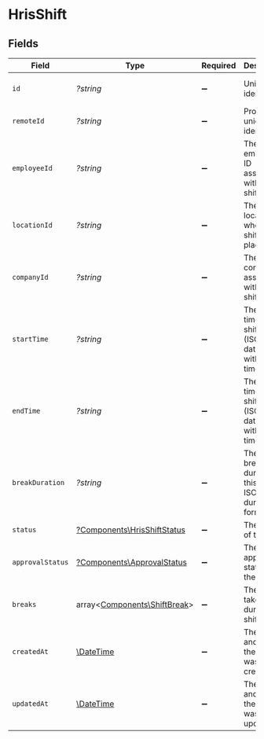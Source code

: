 # HrisShift


## Fields

| Field                                                                     | Type                                                                      | Required                                                                  | Description                                                               | Example                                                                   |
| ------------------------------------------------------------------------- | ------------------------------------------------------------------------- | ------------------------------------------------------------------------- | ------------------------------------------------------------------------- | ------------------------------------------------------------------------- |
| `id`                                                                      | *?string*                                                                 | :heavy_minus_sign:                                                        | Unique identifier                                                         | 8187e5da-dc77-475e-9949-af0f1fa4e4e3                                      |
| `remoteId`                                                                | *?string*                                                                 | :heavy_minus_sign:                                                        | Provider's unique identifier                                              | 8187e5da-dc77-475e-9949-af0f1fa4e4e3                                      |
| `employeeId`                                                              | *?string*                                                                 | :heavy_minus_sign:                                                        | The employee ID associated with this shift                                | emp_123456789                                                             |
| `locationId`                                                              | *?string*                                                                 | :heavy_minus_sign:                                                        | The location ID where this shift takes place                              | loc_123456789                                                             |
| `companyId`                                                               | *?string*                                                                 | :heavy_minus_sign:                                                        | The company ID associated with this shift                                 | comp_123456789                                                            |
| `startTime`                                                               | *?string*                                                                 | :heavy_minus_sign:                                                        | The start time of the shift (ISO8601 date-time without timezone)          | 2024-03-20T09:00:00.000                                                   |
| `endTime`                                                                 | *?string*                                                                 | :heavy_minus_sign:                                                        | The end time of the shift (ISO8601 date-time without timezone)            | 2024-03-20T17:00:00.000                                                   |
| `breakDuration`                                                           | *?string*                                                                 | :heavy_minus_sign:                                                        | The total break duration for this shift in ISO 8601 duration format       | PT1H30M                                                                   |
| `status`                                                                  | [?Components\HrisShiftStatus](../../Models/Components/HrisShiftStatus.md) | :heavy_minus_sign:                                                        | The status of the shift                                                   |                                                                           |
| `approvalStatus`                                                          | [?Components\ApprovalStatus](../../Models/Components/ApprovalStatus.md)   | :heavy_minus_sign:                                                        | The approval status of the shift                                          |                                                                           |
| `breaks`                                                                  | array<[Components\ShiftBreak](../../Models/Components/ShiftBreak.md)>     | :heavy_minus_sign:                                                        | The breaks taken during this shift                                        |                                                                           |
| `createdAt`                                                               | [\DateTime](https://www.php.net/manual/en/class.datetime.php)             | :heavy_minus_sign:                                                        | The date and time the shift was created                                   | 2024-03-20T08:00:00Z                                                      |
| `updatedAt`                                                               | [\DateTime](https://www.php.net/manual/en/class.datetime.php)             | :heavy_minus_sign:                                                        | The date and time the shift was last updated                              | 2024-03-20T08:00:00Z                                                      |